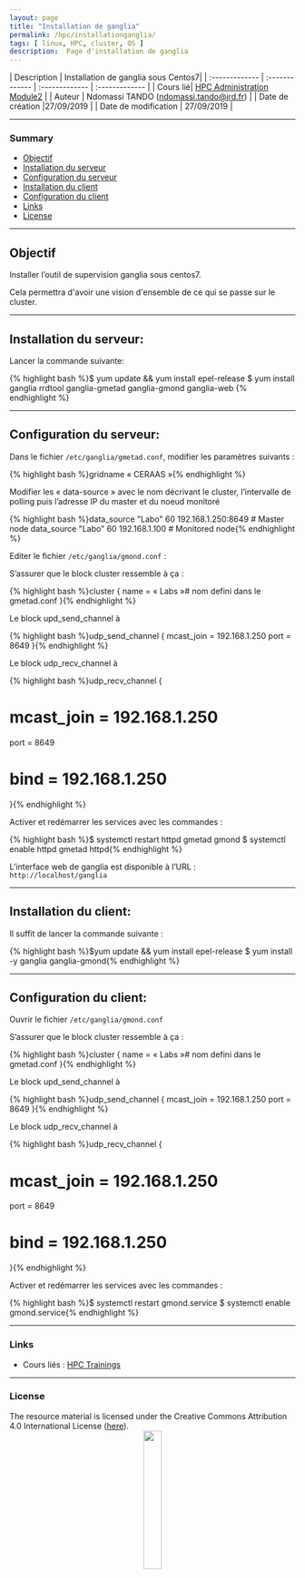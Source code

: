```yaml
---
layout: page
title: "Installation de ganglia"
permalink: /hpc/installationganglia/
tags: [ linux, HPC, cluster, OS ]
description:  Page d'installation de ganglia
---
```


| Description | Installation de ganglia sous Centos7|
| :------------- | :------------- | :------------- | :------------- |
| Cours lié| [HPC Administration Module2](https://southgreenplatform.github.io/trainings/Module2/) |
| Auteur | Ndomassi TANDO (ndomassi.tando@ird.fr)  |
| Date de création |27/09/2019 |
| Date de modification | 27/09/2019 |


-----------------------


### Summary

<!-- TOC depthFrom:2 depthTo:2 withLinks:1 updateOnSave:1 orderedList:0 -->
* [Objectif](#part-1)
* [Installation du serveur](#part-2)
* [Configuration du serveur](#part-3)
* [Installation du client](#part-4)
* [Configuration du client](#part-5)
* [Links](#links)
* [License](#license)


-----------------------
<a name="part-1"></a>
## Objectif

Installer l’outil de supervision ganglia sous centos7.

Cela permettra d'avoir une vision d'ensemble de ce qui se passe sur le cluster.

-------------------------------------------------------------------------------------

<a name="part-2"></a>
## Installation du serveur:

Lancer la commande suivante:

{% highlight bash %}$ yum update && yum install epel-release
$ yum install ganglia rrdtool ganglia-gmetad ganglia-gmond ganglia-web {% endhighlight %}

----------------------------------------------------------------------------------------------

<a name="part-3"></a>
## Configuration du serveur:

Dans le fichier  `/etc/ganglia/gmetad.conf`, modifier les paramètres suivants :

{% highlight bash %}gridname « CERAAS »{% endhighlight %}

Modifier les « data-source » avec le nom décrivant le cluster, l’intervalle de polling puis l’adresse IP du master et du noeud monitoré

{% highlight bash %}data_source "Labo" 60 192.168.1.250:8649 # Master node
data_source "Labo" 60 192.168.1.100 # Monitored node{% endhighlight %}


Editer le fichier `/etc/ganglia/gmond.conf` :

S’assurer que le block cluster ressemble à ça :

{% highlight bash %}cluster {
  name = « Labs »# nom defini dans le   gmetad.conf
}{% endhighlight %}

Le block upd_send_channel à

{% highlight bash %}udp_send_channel {
  mcast_join = 192.168.1.250
  port = 8649
}{% endhighlight %}

Le block udp_recv_channel à

{% highlight bash %}udp_recv_channel {
#  mcast_join = 192.168.1.250
  port = 8649
#  bind = 192.168.1.250
}{% endhighlight %}

Activer et redémarrer les services avec les commandes :

{% highlight bash %}$ systemctl restart httpd gmetad gmond
$ systemctl enable httpd gmetad httpd{% endhighlight %}

L’interface web de ganglia est disponible à l’URL : `http://localhost/ganglia`
  
  
---------------------------------------------------------------------------------------------------

<a name="part-4"></a>
## Installation du client:

Il suffit de lancer la commande suivante :

{% highlight bash %}$yum update && yum install epel-release
$ yum install -y ganglia ganglia-gmond{% endhighlight %}

     

  
---------------------------------------------------------------------------------------------------

<a name="part-5"></a>
## Configuration du client:

Ouvrir le fichier `/etc/ganglia/gmond.conf`

S’assurer que le block cluster ressemble à ça :

{% highlight bash %}cluster {
  name = « Labs »# nom defini dans le   gmetad.conf
}{% endhighlight %} 

Le block upd_send_channel à

{% highlight bash %}udp_send_channel {
  mcast_join = 192.168.1.250
  port = 8649
}{% endhighlight %} 

Le block udp_recv_channel à

{% highlight bash %}udp_recv_channel {
#  mcast_join = 192.168.1.250
  port = 8649
#  bind = 192.168.1.250
}{% endhighlight %} 

Activer et redémarrer les services avec les commandes :

{% highlight bash %}$ systemctl restart gmond.service
$ systemctl enable gmond.service{% endhighlight %} 
  
  
    
    
-----------------------

### Links
<a name="links"></a>

* Cours liés : [HPC Trainings](https://southgreenplatform.github.io/trainings/HPC/)


-----------------------

### License
<a name="license"></a>

<div>
The resource material is licensed under the Creative Commons Attribution 4.0 International License (<a href="http://creativecommons.org/licenses/by-nc-sa/4.0/">here</a>).
<center><img width="25%" class="img-responsive" src="http://creativecommons.org.nz/wp-content/uploads/2012/05/by-nc-sa1.png"/>
</center>
</div>
                  
 

